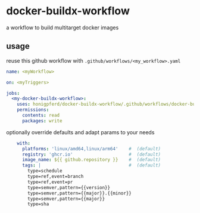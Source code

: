 # docker-buildx-workflow
a workflow to build multitarget docker images

## usage
reuse this github workflow with `.github/workflows/<my_workflow>.yaml`
```YAML
name: <myWorkflow>

on: <myTriggers>

jobs:
  <my-docker-buildx-workflow>:
    uses: honigpferd/docker-buildx-workflow/.github/workflows/docker-buildx.yml@v1
    permissions:
      contents: read
      packages: write

```
optionally override defaults and adapt params to your needs
```YAML
    with:
      platforms: 'linux/amd64,linux/arm64'    #  (default)
      registry: 'ghcr.io'                     #  (default)
      image_name: ${{ github.repository }}    #  (default)
      tags: |                                 #  (default)
        type=schedule
        type=ref,event=branch
        type=ref,event=pr
        type=semver,pattern={{version}}
        type=semver,pattern={{major}}.{{minor}}
        type=semver,pattern={{major}}
        type=sha

```
